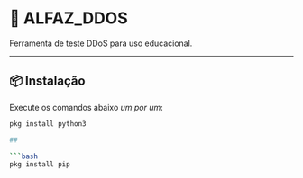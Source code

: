 # 🚀 ALFAZ_DDOS

Ferramenta de teste DDoS para uso educacional.

---

## 📦 Instalação

Execute os comandos abaixo *um por um*:

```bash
pkg install python3

##

```bash
pkg install pip
